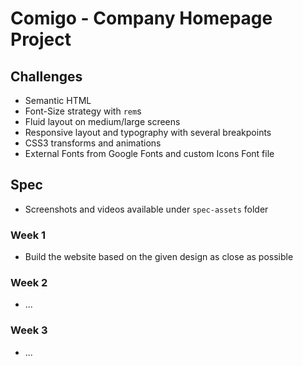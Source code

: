 Comigo - Company Homepage Project
==================================

Challenges
----------

- Semantic HTML
- Font-Size strategy with `rem`s
- Fluid layout on medium/large screens
- Responsive layout and typography with several breakpoints
- CSS3 transforms and animations
- External Fonts from Google Fonts and custom Icons Font file

Spec
-----

- Screenshots and videos available under `spec-assets` folder

### Week 1

- Build the website based on the given design as close as possible 

### Week 2

- ...

### Week 3

- ...
